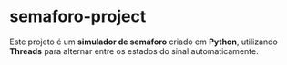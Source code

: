 # semaforo-project
Este projeto é um **simulador de semáforo** criado em **Python**, utilizando **Threads** para alternar entre os estados do sinal automaticamente.  
